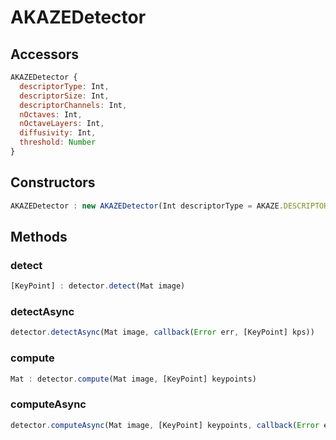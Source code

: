 # AKAZEDetector

## Accessors
``` javascript
AKAZEDetector {
  descriptorType: Int,
  descriptorSize: Int,
  descriptorChannels: Int,
  nOctaves: Int,
  nOctaveLayers: Int,
  diffusivity: Int,
  threshold: Number
}
```

<a name="constructors"></a>

## Constructors
``` javascript
AKAZEDetector : new AKAZEDetector(Int descriptorType = AKAZE.DESCRIPTOR_MLDB, Int descriptorSize = 0, Int descriptorChannels = 3, Number threshold = 0.01, Int nOctaves = 4, Int nOctaveLayers = 4, Int diffusivity = KAZE.DIFF_PM_G2)
```
## Methods

<a name="detect"></a>

### detect
``` javascript
[KeyPoint] : detector.detect(Mat image)
```

<a name="detectAsync"></a>

### detectAsync
``` javascript
detector.detectAsync(Mat image, callback(Error err, [KeyPoint] kps))
```

<a name="compute"></a>

### compute
``` javascript
Mat : detector.compute(Mat image, [KeyPoint] keypoints)
```

<a name="computeAsync"></a>

### computeAsync
``` javascript
detector.computeAsync(Mat image, [KeyPoint] keypoints, callback(Error err, Mat descriptors))
```